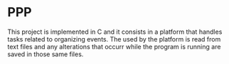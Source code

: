 # PPP
This project is implemented in C and it consists in a platform that handles tasks related to organizing events.
The used by the platform is read from text files and any alterations that occurr while the program is running are saved in those same files.
